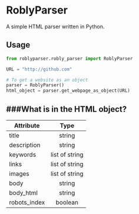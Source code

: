 RoblyParser
=======

A simple HTML parser written in Python.

Usage
----
```python
from roblyparser.robly_parser import RoblyParser

URL = "http://github.com"

# To get a website as an object
parser = RoblyParser()
html_object = parser.get_webpage_as_object(URL)
```

###What is in the HTML object?
---

| Attribute     | Type              |
| ------------- |:-----------------:|
| title         | string            |
| description   | string            |
| keywords      | list of string    |
| links         | list of string    |
| images        | list of string    |
| body          | string            |
| body_html     | string            |
| robots_index  | boolean           |
